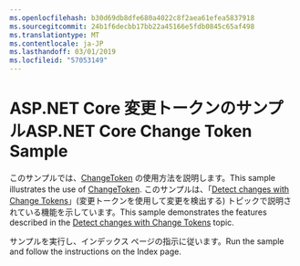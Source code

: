 ```yaml
---
ms.openlocfilehash: b30d69db8dfe680a4022c8f2aea61efea5837918
ms.sourcegitcommit: 24b1f6decbb17bb22a45166e5fdb0845c65af498
ms.translationtype: MT
ms.contentlocale: ja-JP
ms.lasthandoff: 03/01/2019
ms.locfileid: "57053149"
---
```

# <a name="aspnet-core-change-token-sample"></a><span data-ttu-id="c48b1-101">ASP.NET Core 変更トークンのサンプル</span><span class="sxs-lookup"><span data-stu-id="c48b1-101">ASP.NET Core Change Token Sample</span></span>

<span data-ttu-id="c48b1-102">このサンプルでは、[ChangeToken](https://docs.microsoft.com/dotnet/api/microsoft.extensions.primitives.changetoken) の使用方法を説明します。</span><span class="sxs-lookup"><span data-stu-id="c48b1-102">This sample illustrates the use of [ChangeToken](https://docs.microsoft.com/dotnet/api/microsoft.extensions.primitives.changetoken).</span></span> <span data-ttu-id="c48b1-103">このサンプルは、「[Detect changes with Change Tokens](https://docs.microsoft.com/aspnet/core/fundamentals/change-tokens)」(変更トークンを使用して変更を検出する) トピックで説明されている機能を示しています。</span><span class="sxs-lookup"><span data-stu-id="c48b1-103">This sample demonstrates the features described in the [Detect changes with Change Tokens](https://docs.microsoft.com/aspnet/core/fundamentals/change-tokens) topic.</span></span>

<span data-ttu-id="c48b1-104">サンプルを実行し、インデックス ページの指示に従います。</span><span class="sxs-lookup"><span data-stu-id="c48b1-104">Run the sample and follow the instructions on the Index page.</span></span>
